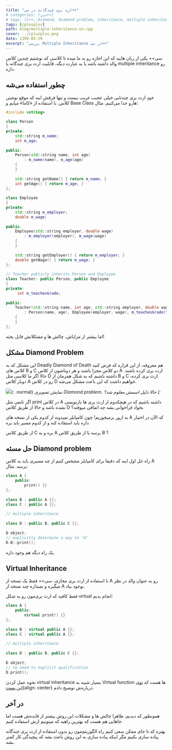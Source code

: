 ```yaml
---
title: "ارث بری چندگانه در سی++"
# categories: [سی++]
# tags: [C++, Diamond, diamond problem, inheritance, multiple inheritance, virtual, virtual inheritance, ارث بری, ارث بری چندگانه, سی++]
tags: [cplusplus]
path: blog/multiple-inheritance-in-cpp
cover: ../cplusplus.png
date: 1399-05-29
excerpt: "بررسی Multiple Inheritance در سی++"
---
```



سی++ یکی از زبان هاییه که این اجازه رو به ما میده تا کلاسی که نوشتیم 
چندین کلاس والد داشته باشه یا به عبارت دیگه، قابلیت ارث بری چندگانه یا 
multiple inheritance رو داره.

## چطور استفاده می‌شه

خودِ ارث بری چندتایی خیلی عجیب غریب نیست و تنها فرقش اینه که موقع 
نوشتن کلاس، با استفاده از «کاما» میایم و Base Class هارو جدا می‌کنیم. 
مثال:

```cpp
#include <string>
  
class Person
{
private:
    std::string m_name;
    int m_age;
  
public:
    Person(std::string name, int age)
        : m_name(name), m_age(age)
    {
    }
  
    std::string getName() { return m_name; }
    int getAge() { return m_age; }
};
  
class Employee
{
private:
    std::string m_employer;
    double m_wage;
  
public:
    Employee(std::string employer, double wage)
        : m_employer(employer), m_wage(wage)
    {
    }
  
    std::string getEmployer() { return m_employer; }
    double getWage() { return m_wage; }
};
  
// Teacher publicly inherits Person and Employee
class Teacher: public Person, public Employee
{
private:
     int m_teachesGrade;
  
public:
    Teacher(std::string name, int age, std::string employer, double wage, int teachesGrade)
        : Person(name, age), Employee(employer, wage), m_teachesGrade(teachesGrade)
    {
    }
};
```

اما بیشتر از مزایاش، چالش ها و مشکلاتش قابل بحثه!

## مشکل Diamond Problem

این مشکل که به Deadly Diamond of Death هم معروفه، از این قراره که فرض
کنید کلاس های B و C دو کلاس مجزا باشند و هر دوتاشون از کلاس A ارث بری 
کرده باشند. حالا اگر ما کلاسی مثل D داشته باشیم که به شکل همزمان از B و C
ارث بری کرده، دوبار کلاس A رو در کلاس D خواهیم داشت که این باعث مشکل 
می‌شه.

![](https://upload.wikimedia.org/wikipedia/commons/thumb/8/8e/Diamond_inheritance.svg/220px-Diamond_inheritance.svg.png){: .normal}
_نمایش تصویری Diamond problem. حالا دلیل اسمش معلوم شد؟ (:_

اگر تابعی مثل print در کلاس A داشته باشیم که در هیچکدوم از ارث بری ها
بازنویسی نشده باشه و حالا از طریق کلاس D بخواد فراخوانی بشه چه اتفاقی 
میوفته؟

به ارور برمیخوریم! چون کامپایلر نمیدونه از کدوم یکی از نسخه های A که 
الآن در اختیار داره باید استفاده کنه و از کدوم مسیر باید بره. 

از طریق کلاس C بره و به A برسه یا از طریق کلاس B ؟

## حل مسئه Diamond problem

راه حل اول اینه که دقیقا برای کامپایلر مشخص کنیم از چه مسیری باید به کلاس A برسه. مثال:

```cpp
class A {
    public:
        print() {}
};
 
class B : public A {};
class C : public A {};
 
// multiple inheritance 
 
class D : public B, public C {};
 
D object;
// explicitly determine a way to "A"
D.B::print();
```

یک راه دیگه هم وجود داره.

## Virtual Inheritance

با استفاده از ارث بری مجازی، سی++ فقط یک نسخه از A رو به عنوان والد در نظر میگیره و نمیذاره چند نسخه از A بوجود بیاد. 

فقط کافیه که ارث بری‌مون رو به شکل virtual انجام بدیم:

```cpp
class A {
    public:
        virtual print() {}
};
 
class B : virtual public A {};
class C : virtual public A {};
 
// multiple inheritance 
 
class D : public B, public C {};
 
D object;
// no need to explicit qualification
D.print();
```

نحوه عمل کردن virtual inheritance بسیار شبیه به Virtual function ها هست که [توی این پست](https://seedpuller.space/2020/05/04/what-ive-learned-from-deitel-chapter12-polymorphism/){align: center} درباره‌ش توضیح دادم.

## در آخر

همونطور که دیدیم، ظاهرا چالش ها و مشکلات این روش بیشتر از فایده‌ش هست
اما جاهایی هم هست که بهترین راهیه که میتونیم ازش استفاده کنیم.

بهتره که تا جای ممکن سعی کنیم راه الگوریتم‌مون رو بدون استفاده از ارث
بری چندگانه پیاده سازی بکنیم مگر اینکه پیاده سازی به این روش باعث بشه 
که پیچیدگی کار کمتر بشه.
